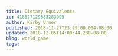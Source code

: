 ```yaml
---
title: Dietary Equivalents
id: 418527129883283995
author: Kirby Urner
published: 2018-11-27T23:29:00.004-08:00
updated: 2018-12-05T14:00:44.280-08:00
blog: world_game
tags: 
---
```


